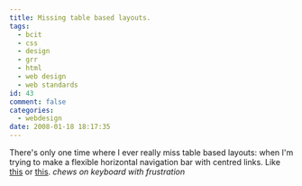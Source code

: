 ```yaml
---
title: Missing table based layouts.
tags:
  - bcit
  - css
  - design
  - grr
  - html
  - web design
  - web standards
id: 43
comment: false
categories:
  - webdesign
date: 2008-01-18 18:17:35
---
```


There's only one time where I ever really miss table based layouts: when I'm trying to make a flexible horizontal navigation bar with centred links. Like [this](http://www.bcit.ca) or [this](http://louisgervais.com "Website I made for a Vancouver gourmet catering company."). *chews on keyboard with frustration* 